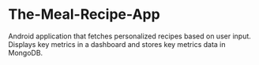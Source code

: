 # The-Meal-Recipe-App
Android application that fetches personalized recipes based on user input.
Displays key metrics in a dashboard and stores key metrics data in MongoDB.
